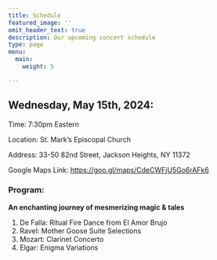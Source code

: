 ```yaml
---
title: Schedule
featured_image: ''
omit_header_text: true
description: Our upcoming concert schedule
type: page
menu:
  main:
    weight: 5

---
```


## Wednesday, May 15th, 2024:

Time: 7:30pm Eastern

Location: St. Mark’s Episcopal Church

Address: 33-50 82nd Street, Jackson Heights, NY 11372

Google Maps Link: https://goo.gl/maps/CdeCWFjU5Go6rAFk6

### Program:

**An enchanting journey of mesmerizing magic & tales**

1. De Falla: Ritual Fire Dance from El Amor Brujo
2. Ravel: Mother Goose Suite Selections
3. Mozart: Clarinet Concerto
4. Elgar: Enigma Variations
